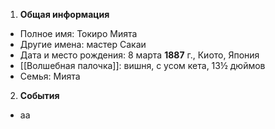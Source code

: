1. **Общая информация**
 - Полное имя: Токиро Мията
 - Другие имена: мастер Сакаи
 - Дата и место рождения: 8 марта **1887** г., Киото, Япония
 - [[Волшебная палочка]]: вишня, с усом кета, 13½ дюймов
 - Семья: Мията

2. **События**
 - аа